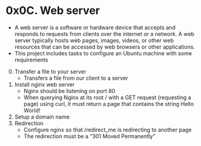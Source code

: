 # 0x0C. Web server
- A web server is a software or hardware device that accepts and responds to requests from clients over the internet or a network. A web server typically hosts web pages, images, videos, or other web resources that can be accessed by web browsers or other applications.
- This project includes tasks to configure an Ubuntu machine with some requirements
0. Transfer a file to your server
    * Transfers a file from our client to a server
1. Install nginx web server
    * Nginx should be listening on port 80
    * When querying Nginx at its root / with a GET request (requesting a page) using curl, it must return a page that contains the string Hello World!
2. Setup a domain name
3. Redirection
    * Configure nginx so that /redirect_me is redirecting to another page
    * The redirection must be a “301 Moved Permanently”
